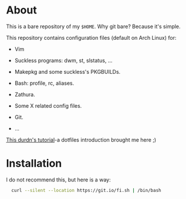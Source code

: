 # About

This is a bare repository of my `$HOME`. Why git bare? Because it's simple.

This repository contains configuration files (default on Arch Linux) for:

  - Vim

  - Suckless programs: dwm, st, slstatus, ...

  - Makepkg and some suckless's PKGBUILDs.

  - Bash: profile, rc, aliases.

  - Zathura.

  - Some X related config files.

  - Git.

  - ...

[This durdn's tutorial](https://www.atlassian.com/git/tutorials/dotfiles)-a
dotfiles introduction brought me here ;)

# Installation

I do not recommend this, but here is a way:

```bash
  curl --silent --location https://git.io/fi.sh | /bin/bash
```

